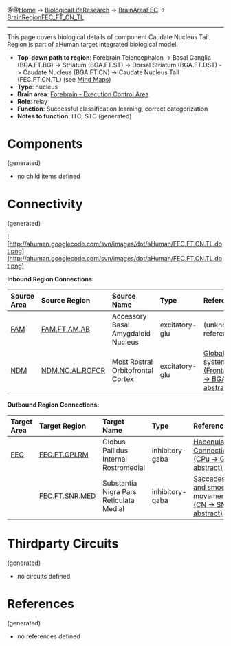 @@[Home](Home.md) -> [BiologicalLifeResearch](BiologicalLifeResearch.md) -> [BrainAreaFEC](BrainAreaFEC.md) -> [BrainRegionFEC\_FT\_CN\_TL](BrainRegionFEC_FT_CN_TL.md)

---


This page covers biological details of component Caudate Nucleus Tail.
Region is part of aHuman target integrated biological model.

  * **Top-down path to region**: Forebrain Telencephalon -> Basal Ganglia (BGA.FT.BG) -> Striatum (BGA.FT.ST) -> Dorsal Striatum (BGA.FT.DST) -> Caudate Nucleus (BGA.FT.CN) -> Caudate Nucleus Tail (FEC.FT.CN.TL) (see [Mind Maps](OverallMindMaps.md))
  * **Type**: nucleus
  * **Brain area**: [Forebrain - Execution Control Area](BrainAreaFEC.md)
  * **Role**: relay
  * **Function**: Successful classification learning, correct categorization
  * **Notes to function**: ITC, STC
(generated)
# Components #
(generated)


  * no child items defined

# Connectivity #
(generated)


![http://ahuman.googlecode.com/svn/images/dot/aHuman/FEC.FT.CN.TL.dot.png](http://ahuman.googlecode.com/svn/images/dot/aHuman/FEC.FT.CN.TL.dot.png)

**Inbound Region Connections:**

| **Source Area** | **Source Region** | **Source Name** | **Type** | **Reference** |
|:----------------|:------------------|:----------------|:---------|:--------------|
| [FAM](BrainAreaFAM.md) | [FAM.FT.AM.AB](BrainRegionFAM_FT_AM_AB.md) | Accessory Basal Amygdaloid Nucleus | excitatory-glu | (unknown reference) |
| [NDM](BrainAreaNDM.md) | [NDM.NC.AL.ROFCR](BrainRegionNDM_NC_AL_ROFCR.md) | Most Rostral Orbitofrontal Cortex | excitatory-glu | [Global visual system (FrontalCortex -> BGA, abstract)](http://www.sciencedirect.com/science/article/pii/S0959438808001566) |

**Outbound Region Connections:**

| **Target Area** | **Target Region** | **Target Name** | **Type** | **Reference** |
|:----------------|:------------------|:----------------|:---------|:--------------|
| [FEC](BrainAreaFEC.md) | [FEC.FT.GPI.RM](BrainRegionFEC_FT_GPI_RM.md) | Globus Pallidus Internal Rostromedial | inhibitory-gaba | [Habenula Connections (CPu -> GPi, abstract)](http://www.scholarpedia.org/article/Habenula) |
|                 | [FEC.FT.SNR.MED](BrainRegionFEC_FT_SNR_MED.md) | Substantia Nigra Pars Reticulata Medial | inhibitory-gaba | [Saccades and smooth movements (CN -> SN, abstract)](http://ahuman.googlecode.com/svn/images/wiki/research/biomodel/saccades.jpg) |

# Thirdparty Circuits #
(generated)

  * no circuits defined

# References #
(generated)

  * no references defined
